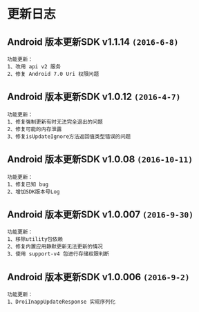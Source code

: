 # 更新日志

## Android 版本更新SDK v1.1.14 `(2016-6-8)`
```
功能更新：  
1、改用 api v2 服务
2、修复 Android 7.0 Uri 权限问题
```  

## Android 版本更新SDK v1.0.12 `(2016-4-7)`
```
功能更新：  
1、修复强制更新有时无法完全退出的问题
2、修复可能的内存泄露
3、修复isUpdateIgnore方法返回值类型错误的问题
```  

## Android 版本更新SDK v1.0.08 `(2016-10-11)`
```
功能更新：  
1、修复已知 bug
2、增加SDK版本号Log  
```  

## Android 版本更新SDK v1.0.007  `(2016-9-30)`
```
功能更新：  
1、移除utility包依赖
2、修复内置应用静默更新无法更新的情况
3、使用 support-v4 包进行存储权限判断  
```

## Android 版本更新SDK v1.0.006  `(2016-9-2)`
```
功能更新：  
1、DroiInappUpdateResponse 实现序列化
```